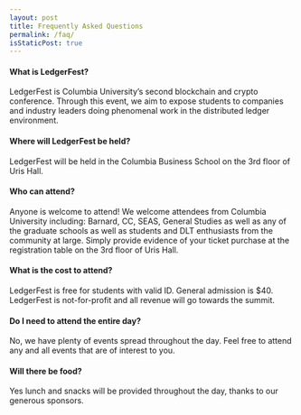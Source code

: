 ```yaml
---
layout: post
title: Frequently Asked Questions
permalink: /faq/
isStaticPost: true
---
```

#### What is LedgerFest?

LedgerFest is Columbia University’s second blockchain and crypto conference. Through this event, we aim to expose students to companies and industry leaders doing phenomenal work in the distributed ledger environment.

#### Where will LedgerFest be held?

LedgerFest will be held in the Columbia Business School on the 3rd floor of Uris Hall.

#### Who can attend?

Anyone is welcome to attend! We welcome attendees from Columbia University including: Barnard, CC, SEAS, General Studies as well as any of the graduate schools as well as students and DLT enthusiasts from the community at large. Simply provide evidence of your ticket purchase at the registration table on the 3rd floor of Uris Hall.

#### What is the cost to attend?

LedgerFest is free for students with valid ID. General admission is $40. LedgerFest is not-for-profit and all revenue will go towards the summit.

#### Do I need to attend the entire day?

No, we have plenty of events spread throughout the day. Feel free to attend any and all events that are of interest to you.

#### Will there be food?

Yes lunch and snacks will be provided throughout the day, thanks to our generous sponsors.
